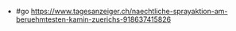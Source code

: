 - #go https://www.tagesanzeiger.ch/naechtliche-sprayaktion-am-beruehmtesten-kamin-zuerichs-918637415826